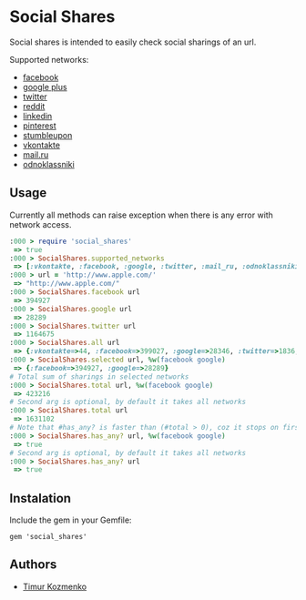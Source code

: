 Social Shares
=============
Social shares is intended to easily check social sharings of an url.

Supported networks:
* [facebook](http://www.facebook.com/)
* [google plus](https://plus.google.com)
* [twitter](https://twitter.com/)
* [reddit](http://www.reddit.com/)
* [linkedin](https://www.linkedin.com/)
* [pinterest](http://www.pinterest.com/)
* [stumbleupon](http://www.stumbleupon.com/)
* [vkontakte](http://vkontakte.ru/)
* [mail.ru](http://mail.ru/)
* [odnoklassniki](http://www.odnoklassniki.ru/)

Usage
-----
Currently all methods can raise exception when there is any error with network access.
```ruby
:000 > require 'social_shares'
 => true
:000 > SocialShares.supported_networks
 => [:vkontakte, :facebook, :google, :twitter, :mail_ru, :odnoklassniki, :reddit, :linkedin, :pinterest, :stumbleupon]
:000 > url = 'http://www.apple.com/'
 => "http://www.apple.com/"
:000 > SocialShares.facebook url
 => 394927
:000 > SocialShares.google url
 => 28289
:000 > SocialShares.twitter url
 => 1164675
:000 > SocialShares.all url
 => {:vkontakte=>44, :facebook=>399027, :google=>28346, :twitter=>1836, :mail_ru=>37, :odnoklassniki=>1, :reddit=>2361, :linkedin=>0, :pinterest=>21011, :stumbleupon=>43035}
:000 > SocialShares.selected url, %w(facebook google)
 => {:facebook=>394927, :google=>28289}
# Total sum of sharings in selected networks
:000 > SocialShares.total url, %w(facebook google)
 => 423216
# Second arg is optional, by default it takes all networks
:000 > SocialShares.total url
 => 1631102
# Note that #has_any? is faster than (#total > 0), coz it stops on first network that has at least 1 sharing
:000 > SocialShares.has_any? url, %w(facebook google)
 => true
# Second arg is optional, by default it takes all networks
:000 > SocialShares.has_any? url
 => true
```

Instalation
-----
Include the gem in your Gemfile:
```
gem 'social_shares'
```

Authors
----
* [Timur Kozmenko](https://twitter.com/Timrael)
